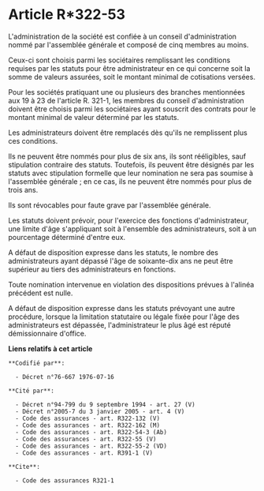 # Article R*322-53

L'administration de la société est confiée à un conseil d'administration nommé par l'assemblée générale et composé de cinq
membres au moins.

Ceux-ci sont choisis parmi les sociétaires remplissant les conditions requises par les statuts pour être administrateur en ce
qui concerne soit la somme de valeurs assurées, soit le montant minimal de cotisations versées.

Pour les sociétés pratiquant une ou plusieurs des branches mentionnées aux 19 à 23 de l'article R. 321-1, les membres du
conseil d'administration doivent être choisis parmi les sociétaires ayant souscrit des contrats pour le montant minimal de
valeur déterminé par les statuts.

Les administrateurs doivent être remplacés dès qu'ils ne remplissent plus ces conditions.

Ils ne peuvent être nommés pour plus de six ans, ils sont rééligibles, sauf stipulation contraire des statuts. Toutefois, ils
peuvent être désignés par les statuts avec stipulation formelle que leur nomination ne sera pas soumise à l'assemblée
générale ; en ce cas, ils ne peuvent être nommés pour plus de trois ans.

Ils sont révocables pour faute grave par l'assemblée générale.

Les statuts doivent prévoir, pour l'exercice des fonctions d'administrateur, une limite d'âge s'appliquant soit à l'ensemble
des administrateurs, soit à un pourcentage déterminé d'entre eux.

A défaut de disposition expresse dans les statuts, le nombre des administrateurs ayant dépassé l'âge de soixante-dix ans ne
peut être supérieur au tiers des administrateurs en fonctions.

Toute nomination intervenue en violation des dispositions prévues à l'alinéa précédent est nulle.

A défaut de disposition expresse dans les statuts prévoyant une autre procédure, lorsque la limitation statutaire ou légale
fixée pour l'âge des administrateurs est dépassée, l'administrateur le plus âgé est réputé démissionnaire d'office.

**Liens relatifs à cet article**

	**Codifié par**:

	  - Décret n°76-667 1976-07-16

	**Cité par**:

	  - Décret n°94-799 du 9 septembre 1994 - art. 27 (V)
	  - Décret n°2005-7 du 3 janvier 2005 - art. 4 (V)
	  - Code des assurances - art. R322-132 (V)
	  - Code des assurances - art. R322-162 (M)
	  - Code des assurances - art. R322-54-3 (Ab)
	  - Code des assurances - art. R322-55 (V)
	  - Code des assurances - art. R322-55-2 (VD)
	  - Code des assurances - art. R391-1 (V)

	**Cite**:

	  - Code des assurances R321-1
